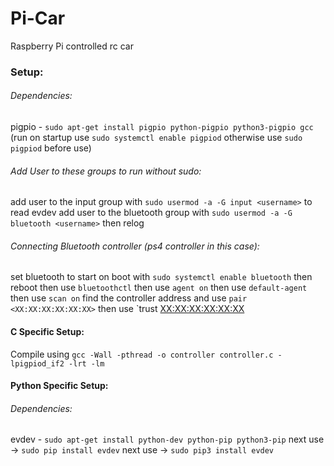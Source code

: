 # Pi-Car
Raspberry Pi controlled rc car

### Setup:
###### Dependencies:
 pigpio - `sudo apt-get install pigpio python-pigpio python3-pigpio gcc` (run on startup use `sudo systemctl enable pigpiod` otherwise use `sudo pigpiod` before use)

###### Add User to these groups to run without sudo:
 add user to the input group with `sudo usermod -a -G input <username>` to read evdev
 add user to the bluetooth group with `sudo usermod -a -G bluetooth <username>`
 then relog
 
###### Connecting Bluetooth controller (ps4 controller in this case):
 set bluetooth to start on boot with `sudo systemctl enable bluetooth`
 then reboot
 then use `bluetoothctl`
 then use `agent on`
 then use `default-agent`
 then use `scan on`
 find the controller address and use `pair <XX:XX:XX:XX:XX:XX>`
 then use `trust <XX:XX:XX:XX:XX:XX>

#### C Specific Setup:
 Compile using `gcc -Wall -pthread -o controller controller.c -lpigpiod_if2 -lrt -lm`

#### Python Specific Setup:
###### Dependencies:
 evdev - `sudo apt-get install python-dev python-pip python3-pip` next use -> `sudo pip install evdev` next use -> `sudo pip3 install evdev`

